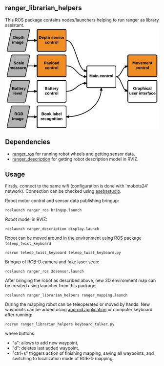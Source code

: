 ranger_librarian_helpers
------------

This ROS package contains nodes/launchers helping to run ranger as library assistant.
<img src="../docs/figures/interaction_modules_helpers.png" align="center" width="600">

Dependencies
------------

- [ranger_ros](https://github.com/chili-epfl/ranger_ros) for running robot wheels and getting sensor data.
- [ranger_description](https://github.com/chili-epfl/ranger_description) for getting robot description model in RVIZ.

## Usage

Firstly, connect to the same wifi (configuration is done with 'mobots24' network). Connection can be checked using [asebastudio](https://www.thymio.org/en:asebastudio). 

Robot motor control and sensor data publishing bringup:
```
roslaunch ranger_ros bringup.launch
```
Robot model in RVIZ:
```
roslaunch ranger_description display.launch
```
Robot can be moved around in the environment using ROS package `teleop_twist_keyboard`
```
rosrun teleop_twist_keyboard teleop_twist_keyboard.py
```
Bringup of RGB-D camera and fake laser scan:
```
roslaunch ranger_ros 3dsensor.launch
```

After bringing the robot as described above, new 3D environment map can be created using launcher from this package:
```
roslaunch ranger_librarian_helpers ranger_mapping.launch
```
During the mapping robot can be teleoperated or moved by hands. New waypoints can be added using  [android application](https://github.com/DonatasKozlovskis/ranger_app) or computer keyboard after running:
```
rosrun ranger_librarian_helpers keyboard_talker.py
```
where buttons:
- "a": allows to add new waypoint,
- "d": deletes last added waypoint,
- "ctrl+s" triggers action of finishing mapping, saving all waypoints, and switching to localization mode of RGB-D mapping.



